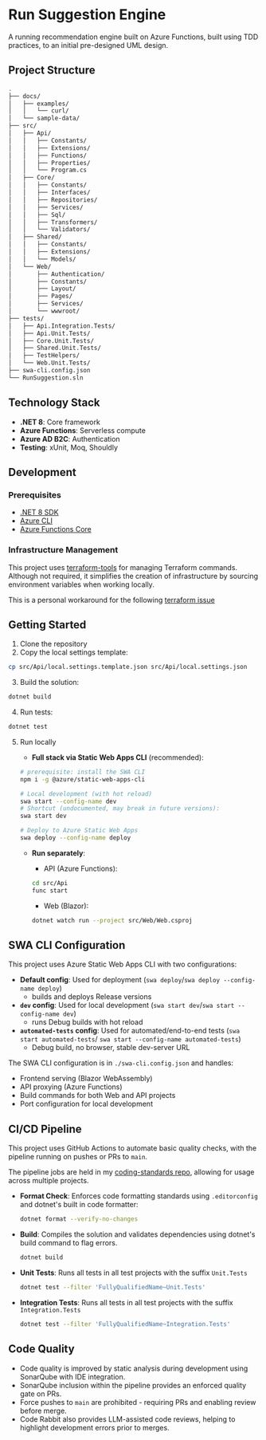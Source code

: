 # Run Suggestion Engine

A running recommendation engine built on Azure Functions, built using TDD practices, to an initial pre-designed UML
design.

## Project Structure

```bash
.
├── docs/
│   ├── examples/
│   │   └── curl/
│   └── sample-data/
├── src/
│   ├── Api/
│   │   ├── Constants/
│   │   ├── Extensions/
│   │   ├── Functions/
│   │   ├── Properties/
│   │   └── Program.cs
│   ├── Core/
│   │   ├── Constants/
│   │   ├── Interfaces/
│   │   ├── Repositories/
│   │   ├── Services/
│   │   ├── Sql/
│   │   ├── Transformers/
│   │   └── Validators/
│   ├── Shared/
│   │   ├── Constants/
│   │   ├── Extensions/
│   │   └── Models/
│   └── Web/
│       ├── Authentication/
│       ├── Constants/
│       ├── Layout/
│       ├── Pages/
│       ├── Services/
│       └── wwwroot/
├── tests/
│   ├── Api.Integration.Tests/
│   ├── Api.Unit.Tests/
│   ├── Core.Unit.Tests/
│   ├── Shared.Unit.Tests/
│   ├── TestHelpers/
│   └── Web.Unit.Tests/
├── swa-cli.config.json
└── RunSuggestion.sln
```

## Technology Stack

- **.NET 8**: Core framework
- **Azure Functions**: Serverless compute
- **Azure AD B2C**: Authentication
- **Testing**: xUnit, Moq, Shouldly

## Development

### Prerequisites

- [.NET 8 SDK](https://dotnet.microsoft.com/en-us/download)
- [Azure CLI](https://learn.microsoft.com/en-us/cli/azure/install-azure-cli)
- [Azure Functions Core](https://learn.microsoft.com/en-us/azure/azure-functions/functions-run-local)

### Infrastructure Management

This project uses [terraform-tools](https://github.com/markstanden/terraform-tools) for managing Terraform commands.
Although not required, it simplifies the creation of infrastructure by sourcing environment variables when working
locally.

This is a personal workaround for the
following [terraform issue](https://github.com/hashicorp/terraform-provider-azurerm/issues/27423)

## Getting Started

1. Clone the repository
2. Copy the local settings template:

```bash
cp src/Api/local.settings.template.json src/Api/local.settings.json
```

3. Build the solution:

```bash
dotnet build
```

4. Run tests:

```bash
dotnet test
```

5. Run locally

    - **Full stack via Static Web Apps CLI** (recommended):

    ```bash
    # prerequisite: install the SWA CLI
    npm i -g @azure/static-web-apps-cli
    ```

    ```bash
    # Local development (with hot reload)
    swa start --config-name dev
    # Shortcut (undocumented, may break in future versions):
    swa start dev
    
    # Deploy to Azure Static Web Apps
    swa deploy --config-name deploy
    ```

    - **Run separately**:

        - API (Azure Functions):

        ```bash
        cd src/Api
        func start
        ```

        - Web (Blazor):

        ```bash
        dotnet watch run --project src/Web/Web.csproj
        ```

## SWA CLI Configuration

This project uses Azure Static Web Apps CLI with two configurations:

- **Default config**: Used for deployment (`swa deploy`/`swa deploy --config-name deploy`)
    - builds and deploys Release versions
- **`dev` config**: Used for local development (`swa start dev`/`swa start --config-name dev`)
    - runs Debug builds with hot reload
- **`automated-tests` config**: Used for automated/end-to-end tests (`swa start automated-tests`/
  `swa start --config-name automated-tests`)
    - Debug build, no browser, stable dev-server URL

The SWA CLI configuration is in `./swa-cli.config.json` and handles:

- Frontend serving (Blazor WebAssembly)
- API proxying (Azure Functions)
- Build commands for both Web and API projects
- Port configuration for local development

## CI/CD Pipeline

This project uses GitHub Actions to automate basic quality checks, with the pipeline running on pushes or PRs to `main`.

The pipeline jobs are held in my [coding-standards repo](https://github.com/markstanden/coding-standards), allowing for
usage across multiple projects.

- **Format Check**: Enforces code formatting standards using `.editorconfig` and dotnet's built in code formatter:
   ```bash
   dotnet format --verify-no-changes
   ```

- **Build**: Compiles the solution and validates dependencies using dotnet's build command to flag errors.
   ```bash
   dotnet build
   ```

- **Unit Tests**: Runs all tests in all test projects with the suffix `Unit.Tests`
   ```bash
   dotnet test --filter 'FullyQualifiedName~Unit.Tests'
   ```

- **Integration Tests**: Runs all tests in all test projects with the suffix `Integration.Tests`
   ```bash
   dotnet test --filter 'FullyQualifiedName~Integration.Tests'
   ```

## Code Quality

- Code quality is improved by static analysis during development using SonarQube with IDE integration.
- SonarQube inclusion within the pipeline provides an enforced quality gate on PRs.
- Force pushes to `main` are prohibited - requiring PRs and enabling review before merge.
- Code Rabbit also provides LLM-assisted code reviews, helping to highlight development errors prior to merges.